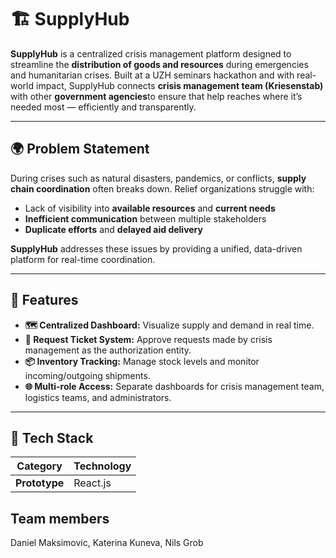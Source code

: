 # 🏗️ SupplyHub

**SupplyHub** is a centralized crisis management platform designed to streamline the **distribution of goods and resources** during emergencies and humanitarian crises.
Built at a UZH seminars hackathon and with real-world impact, SupplyHub connects **crisis management team (Kriesenstab)** with other **government agencies**to ensure that help reaches where it’s needed most — efficiently and transparently.

---

## 🌍 Problem Statement

During crises such as natural disasters, pandemics, or conflicts, **supply chain coordination** often breaks down.
Relief organizations struggle with:

- Lack of visibility into **available resources** and **current needs**
- **Inefficient communication** between multiple stakeholders
- **Duplicate efforts** and **delayed aid delivery**

**SupplyHub** addresses these issues by providing a unified, data-driven platform for real-time coordination.

---

## 🚀 Features

- **🗺️ Centralized Dashboard:** Visualize supply and demand in real time.
- **🤝 Request Ticket System:** Approve requests made by crisis management as the authorization entity.
- **📦 Inventory Tracking:** Manage stock levels and monitor incoming/outgoing shipments.
- **🌐 Multi-role Access:** Separate dashboards for crisis management team, logistics teams, and administrators.

---

## 🧠 Tech Stack

| Category      | Technology |
| ------------- | ---------- |
| **Prototype** | React.js   |

## Team members

Daniel Maksimovic, Katerina Kuneva, Nils Grob

